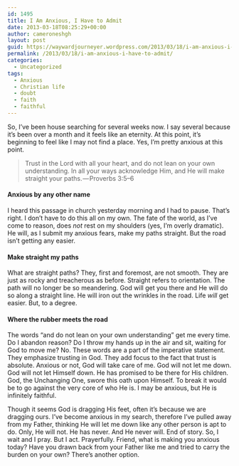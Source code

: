 ```yaml
---
id: 1495
title: I Am Anxious, I Have to Admit
date: 2013-03-18T08:25:29+00:00
author: cameroneshgh
layout: post
guid: https://waywardjourneyer.wordpress.com/2013/03/18/i-am-anxious-i-have-to-admit/
permalink: /2013/03/18/i-am-anxious-i-have-to-admit/
categories:
  - Uncategorized
tags:
  - Anxious
  - Christian life
  - doubt
  - faith
  - faithful
---
```

So, I’ve been house searching for several weeks now. I say several because it’s been over a month and it feels like an eternity. At this point, it’s beginning to feel like I may not find a place. Yes, I’m pretty anxious at this point.

> Trust in the Lord with all your heart, and do not lean on your own understanding. In all your ways acknowledge Him, and He will make straight your paths. — Proverbs 3:5–6

#### Anxious by any other name

I heard this passage in church yesterday morning and I had to pause. That’s right. I don’t have to do this all on my own. The fate of the world, as I’ve come to reason, does _not_ rest on my shoulders (yes, I’m overly dramatic). He will, as I submit my anxious fears, make my paths straight. But the road isn’t getting any easier.

#### Make straight my paths

What are straight paths? They, first and foremost, are not smooth. They are just as rocky and treacherous as before. Straight refers to orientation. The path will no longer be so meandering. God will get you there and He will do so along a straight line. He will iron out the wrinkles in the road. Life _will_ get easier. But, to a degree.

#### Where the rubber meets the road

The words “and do not lean on your own understanding” get me every time. Do I abandon reason? Do I throw my hands up in the air and sit, waiting for God to move me? No. These words are a part of the imperative statement. They emphasize trusting in God. They add focus to the fact that trust is absolute. Anxious or not, God will take care of me. God will not let me down. God will not let Himself down. He has promised to be there for His children. God, the Unchanging One, swore this oath upon Himself. To break it would be to go against the very core of who He is. I may be anxious, but He is infinitely faithful.

Though it seems God is dragging His feet, often it’s because we are dragging ours. I’ve become anxious in my search, therefore I’ve pulled away from my Father, thinking He will let me down like any other person is apt to do. Only, He will not. He has never. And He never will. End of story. So, I wait and I pray. But I act. Prayerfully. Friend, what is making you anxious today? Have you drawn back from your Father like me and tried to carry the burden on your own? There’s another option.